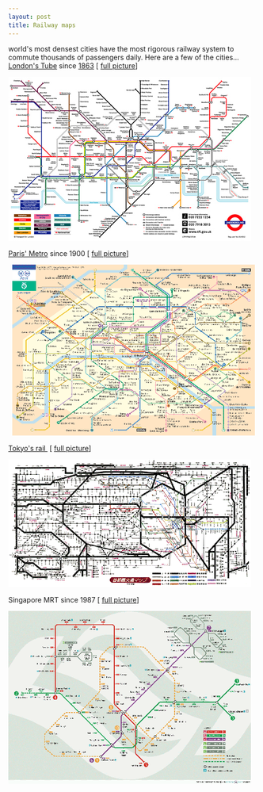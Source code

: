 ```yaml
---
layout: post
title: Railway maps
---
```


world's most densest cities have the most rigorous railway system to commute thousands of passengers daily. Here are a few of the cities... [London's Tube](http://www.tfl.gov.uk/modalpages/2625.aspx) since [1863](http://homepage.ntlworld.com/clivebillson/tube/tube.html) [ [full picture](http://www.oxfordtube.com/assets/london/underground_map.jpg)]

![](/img/london_tube.jpg)

[Paris' Metro](http://www.paris.org/Metro/) since 1900 [ [full picture](http://recherche.ircam.fr/equipes/repmus/SMC04/picts/metro.gif)]

  ![](/img/paris_metro.gif)

[Tokyo's rail ](http://www.johomaps.com/as/japan/tokyo/tokyo2.html) [ [full picture](http://web.yl.is.s.u-tokyo.ac.jp/jp/rail-big.gif)]

![](/img/tokyo_rail.gif)

Singapore MRT since 1987 [ [full picture](http://www.lta.gov.sg/projects/images/system_map.gif)]

![](/img/singapore_mrt.gif)
